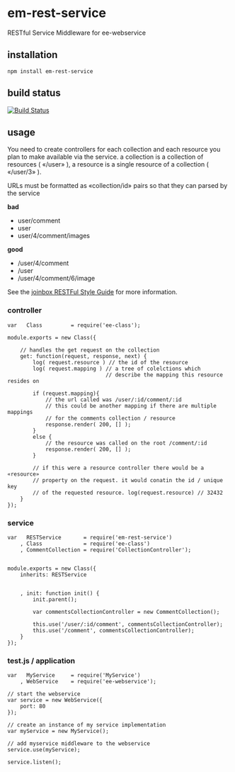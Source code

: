 # em-rest-service

RESTful Service Middleware for ee-webservice


## installation

	npm install em-rest-service


## build status

[![Build Status](https://travis-ci.org/eventEmitter/em-restful-service.png?branch=master)](https://travis-ci.org/eventEmitter/em-restful-service)

## usage

You need to create controllers for each collection and each resource you plan to make available via the service.
a collection is a collection of resources ( «/user» ), a resource is a single resource of a collection ( «/user/3» ).

URLs must be formatted as «collection/id» pairs so that they can parsed by the service

**bad**
- user/comment
- user
- user/4/comment/images

 **good**
- /user/4/comment
- /user
- /user/4/comment/6/image

 See the [joinbox RESTFul Style Guide](https://github.com/joinbox/guidelines/blob/master/styleguide/RESTful.md) for more information.



### controller
	
	var   Class 		= require('ee-class');

	module.exports = new Class({

		// handles the get request on the collection
		get: function(request, response, next) {
			log( request.resource ) // the id of the resource
			log( request.mapping ) // a tree of colelctions which
								   // describe the mapping this resource resides on

			if (request.mapping){
				// the url called was /user/:id/comment/:id 
				// this could be another mapping if there are multiple mappings
				// for the comments collection / resource
				response.render( 200, [] );
			}
			else {
				// the resource was called on the root /comment/:id
				response.render( 200, [] );
			}

			// if this were a resource controller there would be a «resource»
			// property on the request. it would conatin the id / unique key
			// of the requested resource. log(request.resource) // 32432
		}
	});


### service


	var   RESTService 		= require('em-rest-service')
		, Class 			= require('ee-class')
		, CommentCollection = require('CollectionController');


	module.exports = new Class({
		inherits: RESTService


		, init: function init() {
			init.parent();

			var commentsCollectionController = new CommentCollection();

			this.use('/user/:id/comment', commentsCollectionController);
			this.use('/comment', commentsCollectionController);
		}
	});

	

### test.js / application

	var   MyService		= require('MyService')
		, WebService 	= require('ee-webservice');

	// start the webservice
	var service = new WebService({
		port: 80
	});

	// create an instance of my service implementation
	var myService = new MyService();

	// add myservice middleware to the webservice
	service.use(myService);

	service.listen();


